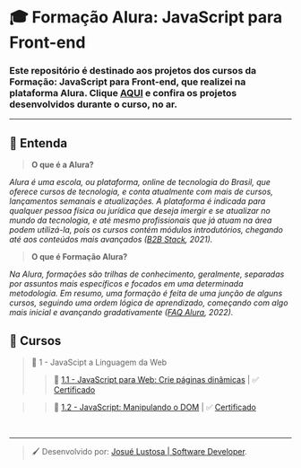 # :mortar_board: Formação Alura: JavaScript para Front-end
### Este repositório é destinado aos projetos dos cursos da **Formação: JavaScript para Front-end**, que realizei na plataforma **Alura**. Clique [AQUI](https://josuelustosa.github.io/formacao-alura-js-frontend/) e confira os projetos desenvolvidos durante o curso, no ar.

---

## :mag_right: Entenda
>**O que é a Alura?**

*Alura é uma escola, ou plataforma, online de tecnologia do Brasil, que oferece cursos de tecnologia, e conta atualmente com mais de cursos, lançamentos semanais e atualizações. A plataforma é indicada para qualquer pessoa física ou jurídica que deseja imergir e se atualizar no mundo da tecnologia, e até mesmo profissionais que já atuam na área podem utilizá-la, pois os cursos contém módulos introdutórios, chegando até aos conteúdos mais avançados ([B2B Stack](https://blog.b2bstack.com.br/alura/), 2021).*

>**O que é Formação Alura?**

*Na Alura, formações são trilhas de conhecimento, geralmente, separadas por assuntos mais específicos e focados em uma determinada metodologia. Em resumo, uma formação é feita de uma junção de alguns cursos, seguindo uma ordem lógica de aprendizado, começando com algo mais inicial e avançando gradativamente ([FAQ Alura](https://suporte.alura.com.br/support/solutions/articles/72000565241-qual-a-diferenca-entre-escolas-e-formac%C3%B5es-), 2022).*

## :orange_book: Cursos
> :open_file_folder: 1 - JavaScipt a Linguagem da Web
>> :open_file_folder: [1.1 - JavaScript para Web: Crie páginas dinâmicas](https://github.com/josuelustosa/formacao-alura-js-frontend/tree/main/1-js-a-linguagem-da-web/1_1-paginas-dinamicas) | :white_check_mark: [Certificado](https://cursos.alura.com.br/user/josuelustosa/course/javascript-web-paginas-dinamicas/certificate)

>> :open_file_folder: [1.2 - JavaScript: Manipulando o DOM](https://github.com/josuelustosa/formacao-alura-js-frontend/tree/main/1-js-a-linguagem-da-web/1_2-manipulando-o-dom) | :white_check_mark: [Certificado](https://cursos.alura.com.br/user/josuelustosa/course/javascript-manipulando-dom/certificate)

<br>

---
> :paintbrush: Desenvolvido por: [Josué Lustosa | Software Developer](https://josuelustosa.github.io/links/).
